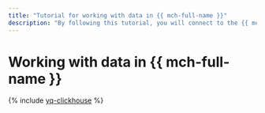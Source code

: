 ```yaml
---
title: "Tutorial for working with data in {{ mch-full-name }}"
description: "By following this tutorial, you will connect to the {{ mch-full-name }} database and run queries against it from the {{ jlab }}Lab notebook using {{ yq-full-name }}."
---
```


# Working with data in {{ mch-full-name }}

{% include [yq-clickhouse](../../_tutorials/ml-ai/yq-clickhouse.md) %}